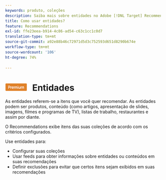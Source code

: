 ```yaml
---
keywords: produto, coleções
description: Saiba mais sobre entidades no Adobe [!DNL Target] Recommendations. As entidades se referem aos itens que você deseja recomendar usando [!DNL Target], como artigos, filmes ou produtos.
title: Como usar entidades?
feature: Recommendations
exl-id: ffe23eea-b914-4c86-ad54-c63c1cc1c0d7
translation-type: tm+mt
source-git-commit: a92e88b46c72971d5d3c752593d651d8290b674e
workflow-type: tm+mt
source-wordcount: '106'
ht-degree: 74%

---
```


# ![PREMIUM](/help/assets/premium.png) Entidades

As entidades referem-se a itens que você quer recomendar. As entidades podem ser produtos, conteúdo (como artigos, apresentação de slides, imagens, filmes e programas de TV), listas de trabalho, restaurantes e assim por diante.

O Recommendations exibe itens das suas coleções de acordo com os critérios configurados.

Use entidades para:

* Configurar suas coleções
* Usar feeds para obter informações sobre entidades ou conteúdos em suas recomendações
* Definir exclusões para evitar que certos itens sejam exibidos em suas recomendações
